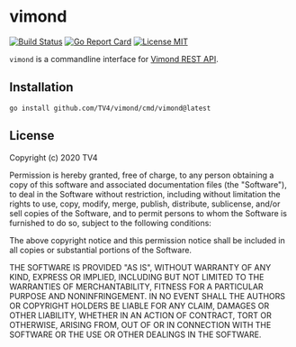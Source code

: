 # vimond

[![Build Status](https://travis-ci.com/TV4/vimond.svg?branch=master)](https://travis-ci.com/TV4/vimond)
[![Go Report Card](https://goreportcard.com/badge/github.com/TV4/vimond)](https://goreportcard.com/report/github.com/TV4/vimond)
[![License MIT](https://img.shields.io/badge/license-MIT-lightgrey.svg?style=flat)](https://github.com/TV4/vimond#license-mit)

`vimond` is a commandline interface for
[Vimond REST API](https://developer.vimond.com/reference).

## Installation
```
go install github.com/TV4/vimond/cmd/vimond@latest
```

## License
Copyright (c) 2020 TV4

Permission is hereby granted, free of charge, to any person obtaining a copy of
this software and associated documentation files (the "Software"), to deal in
the Software without restriction, including without limitation the rights to
use, copy, modify, merge, publish, distribute, sublicense, and/or sell copies of
the Software, and to permit persons to whom the Software is furnished to do so,
subject to the following conditions:

The above copyright notice and this permission notice shall be included in all
copies or substantial portions of the Software.

THE SOFTWARE IS PROVIDED "AS IS", WITHOUT WARRANTY OF ANY KIND, EXPRESS OR
IMPLIED, INCLUDING BUT NOT LIMITED TO THE WARRANTIES OF MERCHANTABILITY, FITNESS
FOR A PARTICULAR PURPOSE AND NONINFRINGEMENT. IN NO EVENT SHALL THE AUTHORS OR
COPYRIGHT HOLDERS BE LIABLE FOR ANY CLAIM, DAMAGES OR OTHER LIABILITY, WHETHER
IN AN ACTION OF CONTRACT, TORT OR OTHERWISE, ARISING FROM, OUT OF OR IN
CONNECTION WITH THE SOFTWARE OR THE USE OR OTHER DEALINGS IN THE SOFTWARE.
